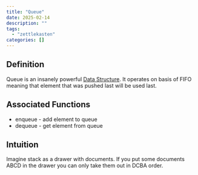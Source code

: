 ```yaml
---
title: "Queue"
date: 2025-02-14
description: ""
tags: 
  - "zettlekasten"
categories: []
---
```


## Definition

Queue is an insanely powerful [Data Structure](Data%20Structure). It operates on basis of FIFO meaning that element that was pushed last will be used last.

## Associated Functions

- enqueue - add element to queue
- dequeue - get element from queue

## Intuition

Imagine stack as a drawer with documents. If you put some documents ABCD in the drawer you can only take them out in DCBA order.
